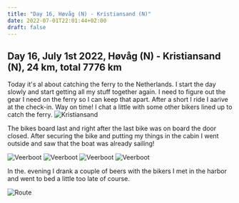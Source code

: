 ```yaml
---
title: "Day 16, Høvåg (N) - Kristiansand (N)"
date: 2022-07-01T22:01:44+02:00
draft: false
---
```

## Day 16, July 1st 2022, Høvåg (N) - Kristiansand (N), 24 km, total 7776 km
Today it's al about catching the ferry to the Netherlands. I start the day slowly and start getting all my stuff
together again. I need to figure out the gear I need on the ferry so I can keep that apart.
After a short I ride I aarive at the check-in. Way on time! I chat a little with some other bikers lined
up to catch the ferry.
![Kristiansand](/images/noordkaap2022-07-01-01-haven-r.jpg "Kristiansand")

The bikes board last and right after the last bike was on board the door closed. After securing the bike
and putting my things in the cabin I went outside and saw that the boat was already sailing!

![Veerboot](/images/noordkaap2022-07-01-02a-veerboot-r.jpg "Veerboot")
![Veerboot](/images/noordkaap2022-07-01-03-veerboot-r.jpg "Veerboot")
![Veerboot](/images/noordkaap2022-07-01-04-veerboot-r.jpg "Veerboot")
![Veerboot](/images/noordkaap2022-07-01-05-veerboot-r.jpg "Veerboot")

In the. evening I drank a couple of beers with the bikers I met in the harbor and went to bed a little too late of course.

![Route](/images/kaart-dag-16.jpg "Route")
